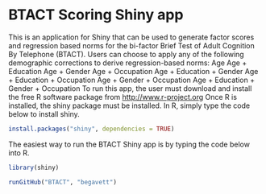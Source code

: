# BTACT Scoring Shiny app

This is an application for Shiny that can be used to generate factor scores and regression based norms for the bi-factor Brief Test of Adult Cognition By Telephone (BTACT).
Users can choose to apply any of the following demographic corrections to derive regression-based norms:
	Age
	Age + Education
	Age + Gender
	Age + Occupation
	Age + Education + Gender
	Age + Education + Occupation
	Age + Gender + Occupation
	Age + Education + Gender + Occupation
To run this app, the user must download and install the free R software package from http://www.r-project.org
Once R is installed, the shiny package must be installed. In R, simply type the code below to install shiny.

```R
install.packages("shiny", dependencies = TRUE)
```

The easiest way to run the BTACT Shiny app is by typing the code below into R.

```R
library(shiny)

runGitHub("BTACT", "begavett")
```
